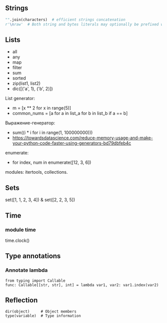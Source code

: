 ## Strings

```python
"".join(characters)  # efficient strings concatenation 
r'\nraw'  # Both string and bytes literals may optionally be prefixed with a letter 'r' or 'R'; such strings are called raw strings and treat backslashes as literal characters. https://docs.python.org/3/reference/lexical_analysis.html
```

## Lists

- all
- any
- map
- filter
- sum
- sorted
- zip(list1, list2)
- dic([('a', 1), ('b', 2)])

List generator:
- m = [x ** 2 for x in range(5)]
- common_nums = [a for a in list_a for b in list_b if a == b]

Выражение-генератор:
- sum((i * i for i in range(1, 100000000)))
- https://towardsdatascience.com/reduce-memory-usage-and-make-your-python-code-faster-using-generators-bd79dbfeb4c

enumerate:
- for index, num in enumerate([12, 3, 6])

modules: itertools, collections.

## Sets

set([1, 1, 2, 3, 4]) & set([2, 2, 3, 5])

## Time

### module time

time.clock()

## Type annotations

### Annotate lambda

    from typing import Callable
    func: Callable[[str, str], int] = lambda var1, var2: var1.index(var2)

## Reflection 

    dir(object)     # Object members
    type(variable)  # Type information

